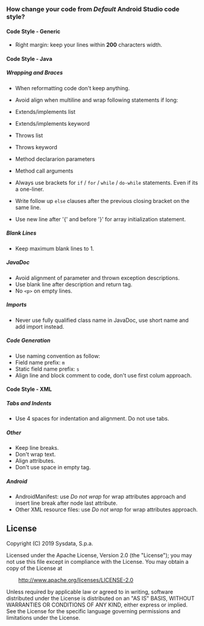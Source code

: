 
### How change your code from *Default* Android Studio code style?

#### Code Style - Generic
- Right margin: keep your lines within **200** characters width.


#### Code Style - Java
##### Wrapping and Braces
- When reformatting code don't keep anything.
- Avoid align when multiline and wrap following statements if long:
 - Extends/implements list
 - Extends/implements keyword
 - Throws list
 - Throws keyword
 - Method declararion parameters
 - Method call arguments

- Always use brackets for `if` / `for` / `while` / `do-while` statements. Even if its a one-liner.
- Write follow up `else` clauses after the previous closing bracket on the same line.
- Use new line after '{' and before '}' for array initialization statement.

##### Blank Lines
- Keep maximum blank lines to 1.

##### JavaDoc
- Avoid alignment of parameter and thrown exception descriptions.
- Use blank line after description and return tag.
- No `<p>` on empty lines.

##### Imports
- Never use fully qualified class name in JavaDoc, use short name and add import instead.

##### Code Generation
- Use naming convention as follow:
 - Field name prefix: `m`
 - Static field name prefix: `s`
- Align line and block comment to code, don't use first colum approach.


#### Code Style - XML
##### Tabs and Indents
- Use 4 spaces for indentation and alignment. Do not use tabs.

##### Other
- Keep line breaks.
- Don't wrap text.
- Align attributes.
- Don't use space in empty tag.

##### Android
- AndroidManifest: use *Do not wrap* for wrap attributes approach and insert line break after node last attribute.
- Other XML resource files: use *Do not wrap* for wrap attributes approach.



## License

Copyright (C) 2019 Sysdata, S.p.a.

Licensed under the Apache License, Version 2.0 (the "License"); you may not use this file except in compliance with the License. You may obtain a copy of the License at

&nbsp;&nbsp;&nbsp;&nbsp;&nbsp;&nbsp;&nbsp;&nbsp;http://www.apache.org/licenses/LICENSE-2.0

Unless required by applicable law or agreed to in writing, software distributed under the License is distributed on an "AS IS" BASIS, WITHOUT WARRANTIES OR CONDITIONS OF ANY KIND, either express or implied. See the License for the specific language governing permissions and limitations under the License.
